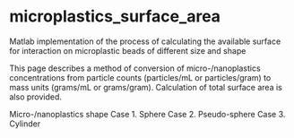 # microplastics_surface_area
Matlab implementation of the process of calculating the available surface for interaction on microplastic beads of different size and shape 

This page describes a method of conversion of micro-/nanoplastics concentrations from particle counts (particles/mL or particles/gram) to mass units 
(grams/mL or grams/gram). Calculation of total surface area is also provided.

Micro-/nanoplastics shape
Case 1. Sphere
Case 2. Pseudo-sphere
Case 3. Cylinder
